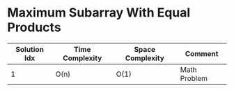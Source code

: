 # Maximum Subarray With Equal Products

| Solution Idx | Time Complexity | Space Complexity | Comment      |
| ------------ | --------------- | ---------------- | ------------ |
| 1            | O(n)            | O(1)             | Math Problem |
